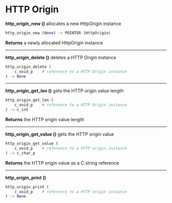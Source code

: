 # HTTP Origin

**http_origin_new ()** allocates a new HttpOrigin instance

``` python
http_origin_new (None) -> POINTER (HttpOrigin)
```

**Returns** a newly allocated HttpOrigin instance

---

**http_origin_delete ()** deletes a HTTP Origin instance

``` python
http_origin_delete (
    c_void_p    # reference to a HTTP Origin instance
) -> None
```

---

**http_origin_get_len ()** gets the HTTP origin value length

``` python
http_origin_get_len (
    c_void_p    # reference to a HTTP Origin instance
) -> c_int
```

**Returns** the HTTP origin value length

---

**http_origin_get_value ()** gets the HTTP origin value

``` python
http_origin_get_value (
    c_void_p    # reference to a HTTP origin instance
) -> c_char_p
```

**Returns** the HTTP origin value as a C string reference

---

**http_origin_print ()**

``` python
http_origin_print (
    c_void_p    # reference to a HTTP origin instance
) -> None
```
